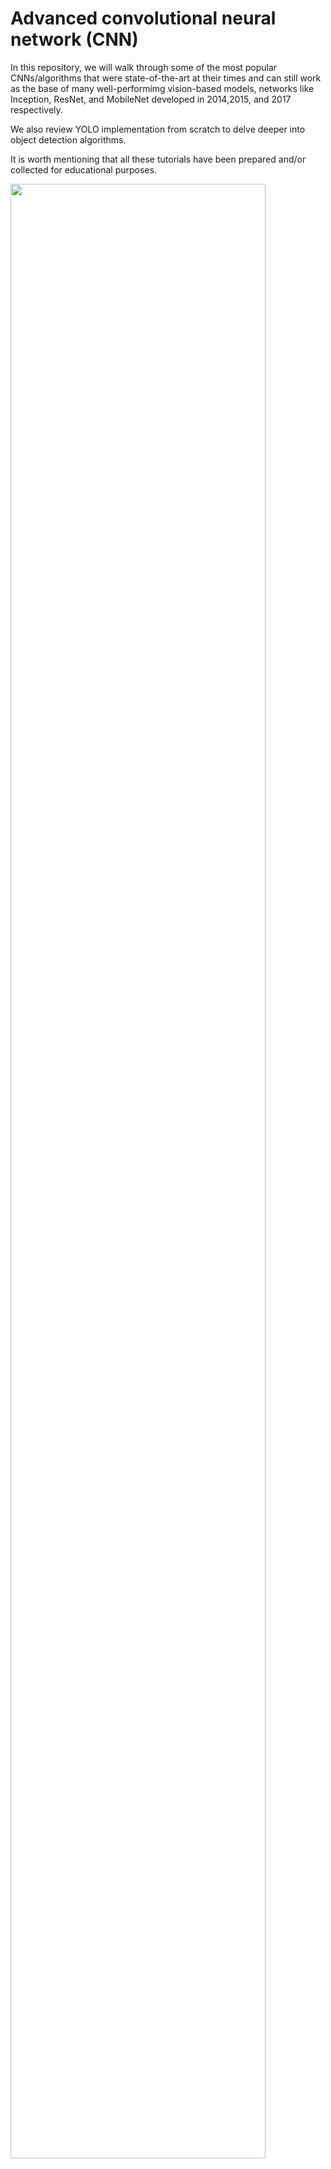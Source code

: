 
# Advanced  convolutional neural network (CNN)
In this repository, we will walk through some of the most popular CNNs/algorithms that were state-of-the-art at their times and can still work as the base of many well-performimg vision-based models, networks like Inception, ResNet, and MobileNet developed in 2014,2015, and 2017 respectively.

We also review YOLO implementation from scratch to delve deeper into object detection algorithms.

It is worth mentioning that all these tutorials have been prepared and/or collected for educational purposes.


<img src="https://www.researchgate.net/publication/332796173/figure/fig5/AS:962673571278860@1606530673531/Advanced-CNN-model-by-incorporating-convolution-pooling-inception-softmax-layers_W640.jpg" width="90%">

